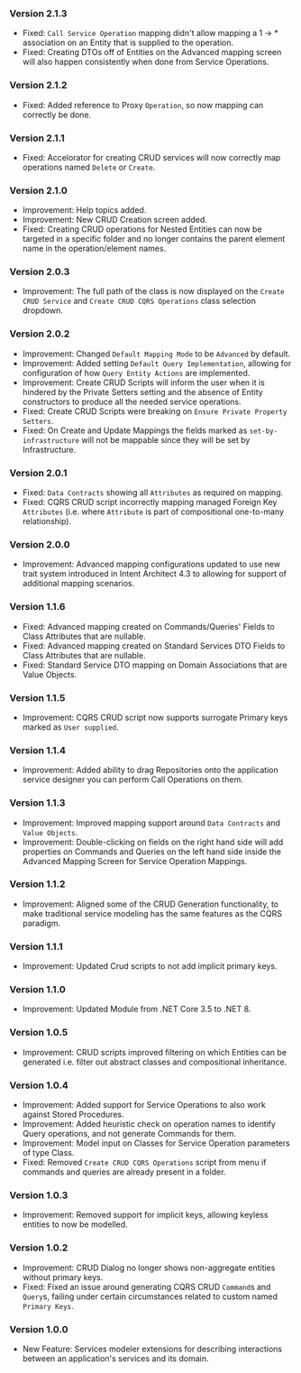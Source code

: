 ### Version 2.1.3

- Fixed: `Call Service Operation` mapping didn't allow mapping a 1 -> * association on an Entity that is supplied to the operation.
- Fixed: Creating DTOs off of Entities on the Advanced mapping screen will also happen consistently when done from Service Operations.

### Version 2.1.2

- Fixed: Added reference to Proxy `Operation`, so now mapping can correctly be done.

### Version 2.1.1

- Fixed: Accelorator for creating CRUD services will now correctly map operations named `Delete` or `Create`.

### Version 2.1.0

- Improvement: Help topics added.
- Improvement: New CRUD Creation screen added.
- Fixed: Creating CRUD operations for Nested Entities can now be targeted in a specific folder and no longer contains the parent element name in the operation/element names.

### Version 2.0.3

- Improvement: The full path of the class is now displayed on the `Create CRUD Service` and `Create CRUD CQRS Operations` class selection dropdown.

### Version 2.0.2

- Improvement: Changed `Default Mapping Mode` to be `Advanced` by default.
- Improvement: Added setting `Default Query Implementation`, allowing for configuration of how `Query Entity Actions` are implemented.
- Improvement: Create CRUD Scripts will inform the user when it is hindered by the Private Setters setting and the absence of Entity constructors to produce all the needed service operations.
- Fixed: Create CRUD Scripts were breaking on `Ensure Private Property Setters`.
- Fixed: On Create and Update Mappings the fields marked as `set-by-infrastructure` will not be mappable since they will be set by Infrastructure.

### Version 2.0.1

- Fixed: `Data Contracts` showing all `Attributes` as required on mapping.
- Fixed: CQRS CRUD script incorrectly mapping managed Foreign Key `Attributes` (i.e. where `Attribute` is part of compositional one-to-many relationship).

### Version 2.0.0

- Improvement: Advanced mapping configurations updated to use new trait system introduced in Intent Architect 4.3 to allowing for support of additional mapping scenarios.

### Version 1.1.6

- Fixed: Advanced mapping created on Commands/Queries' Fields to Class Attributes that are nullable.
- Fixed: Advanced mapping created on Standard Services DTO Fields to Class Attributes that are nullable.
- Fixed: Standard Service DTO mapping on Domain Associations that are Value Objects.

### Version 1.1.5

- Improvement: CQRS CRUD script now supports surrogate Primary keys marked as `User supplied`.

### Version 1.1.4

- Improvement: Added ability to drag Repositories onto the application service designer you can perform Call Operations on them.

### Version 1.1.3

- Improvement: Improved mapping support around `Data Contracts` and `Value Objects`.
- Improvement: Double-clicking on fields on the right hand side will add properties on Commands and Queries on the left hand side inside the Advanced Mapping Screen for Service Operation Mappings.

### Version 1.1.2

- Improvement: Aligned some of the CRUD Generation functionality, to make traditional service modeling has the same features as the CQRS paradigm.

### Version 1.1.1

- Improvement: Updated Crud scripts to not add implicit primary keys.

### Version 1.1.0

- Improvement: Updated Module from .NET Core 3.5 to .NET 8.

### Version 1.0.5

- Improvement: CRUD scripts improved filtering on which Entities can be generated i.e. filter out abstract classes and compositional inheritance.

### Version 1.0.4

- Improvement: Added support for Service Operations to also work against Stored Procedures.
- Improvement: Added heuristic check on operation names to identify Query operations, and not generate Commands for them.
- Improvement: Model input on Classes for Service Operation parameters of type Class.
- Fixed: Removed `Create CRUD CQRS Operations` script from menu if commands and queries are already present in a folder.

### Version 1.0.3

- Improvement: Removed support for implicit keys, allowing keyless entities to now be modelled.

### Version 1.0.2

- Improvement: CRUD Dialog no longer shows non-aggregate entities without primary keys.
- Fixed: Fixed an issue around generating CQRS CRUD `Command`s and `Query`s, failing under certain circumstances related to custom named `Primary Keys`.

### Version 1.0.0

- New Feature: Services modeler extensions for describing interactions between an application's services and its domain.
